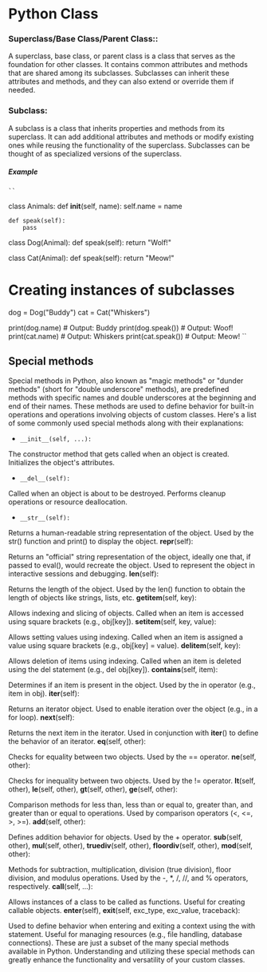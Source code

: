 # Python Class

### Superclass/Base Class/Parent Class::

A superclass, base class, or parent class is a class that serves as the foundation for other classes. It contains common attributes and methods that are shared among its subclasses. Subclasses can inherit these attributes and methods, and they can also extend or override them if needed.

### Subclass:
A subclass is a class that inherits properties and methods from its superclass. It can add additional attributes and methods or modify existing ones while reusing the functionality of the superclass. Subclasses can be thought of as specialized versions of the superclass.

##### Example

    ``
 class Animals:
    def __init__(self, name):
        self.name = name

    def speak(self):
        pass

class Dog(Animal):
    def speak(self):
        return "Wolf!"

class Cat(Animal):
    def speak(self):
        return "Meow!"

# Creating instances of subclasses
dog = Dog("Buddy")
cat = Cat("Whiskers")

print(dog.name)  # Output: Buddy
print(dog.speak())  # Output: Woof!
print(cat.name)  # Output: Whiskers
print(cat.speak())  # Output: Meow!
    ``

## Special methods
Special methods in Python, also known as "magic methods" or "dunder methods" (short for "double underscore" methods), are predefined methods with specific names and double underscores at the beginning and end of their names. These methods are used to define behavior for built-in operations and operations involving objects of custom classes. Here's a list of some commonly used special methods along with their explanations:

 - `__init__(self, ...):`

The constructor method that gets called when an object is created.
Initializes the object's attributes.
- `__del__(self):`

Called when an object is about to be destroyed.
Performs cleanup operations or resource deallocation.
- `__str__(self):`

Returns a human-readable string representation of the object.
Used by the str() function and print() to display the object.
__repr__(self):

Returns an "official" string representation of the object, ideally one that, if passed to eval(), would recreate the object.
Used to represent the object in interactive sessions and debugging.
__len__(self):

Returns the length of the object.
Used by the len() function to obtain the length of objects like strings, lists, etc.
__getitem__(self, key):

Allows indexing and slicing of objects.
Called when an item is accessed using square brackets (e.g., obj[key]).
__setitem__(self, key, value):

Allows setting values using indexing.
Called when an item is assigned a value using square brackets (e.g., obj[key] = value).
__delitem__(self, key):

Allows deletion of items using indexing.
Called when an item is deleted using the del statement (e.g., del obj[key]).
__contains__(self, item):

Determines if an item is present in the object.
Used by the in operator (e.g., item in obj).
__iter__(self):

Returns an iterator object.
Used to enable iteration over the object (e.g., in a for loop).
__next__(self):

Returns the next item in the iterator.
Used in conjunction with __iter__() to define the behavior of an iterator.
__eq__(self, other):

Checks for equality between two objects.
Used by the == operator.
__ne__(self, other):

Checks for inequality between two objects.
Used by the != operator.
__lt__(self, other), __le__(self, other), __gt__(self, other), __ge__(self, other):

Comparison methods for less than, less than or equal to, greater than, and greater than or equal to operations.
Used by comparison operators (<, <=, >, >=).
__add__(self, other):

Defines addition behavior for objects.
Used by the + operator.
__sub__(self, other), __mul__(self, other), __truediv__(self, other), __floordiv__(self, other), __mod__(self, other):

Methods for subtraction, multiplication, division (true division), floor division, and modulus operations.
Used by the -, *, /, //, and % operators, respectively.
__call__(self, ...):

Allows instances of a class to be called as functions.
Useful for creating callable objects.
__enter__(self), __exit__(self, exc_type, exc_value, traceback):

Used to define behavior when entering and exiting a context using the with statement.
Useful for managing resources (e.g., file handling, database connections).
These are just a subset of the many special methods available in Python. Understanding and utilizing these special methods can greatly enhance the functionality and versatility of your custom classes.